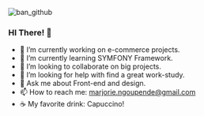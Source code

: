 ![ban_github](https://user-images.githubusercontent.com/55487019/111784843-26bbc080-88bc-11eb-94eb-862f1ce694f4.png)

### HI There! 👋

- 🔭 I’m currently working on e-commerce projects.
- 🌱 I’m currently learning SYMFONY Framework.
- 👯 I’m looking to collaborate on big projects.
- 🤔 I’m looking for help with find a great work-study.
- 💬 Ask me about Front-end and design.
- 📫 How to reach me: marjorie.ngoupende@gmail.com
- ☕ My favorite drink: Capuccino! 

